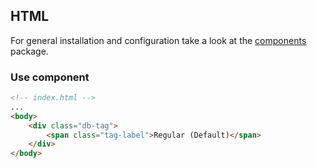 ## HTML

For general installation and configuration take a look at
the [components](https://www.npmjs.com/package/@db-ui/components) package.

### Use component

```html index.html
<!-- index.html -->
...
<body>
	<div class="db-tag">
		<span class="tag-label">Regular (Default)</span>
	</div>
</body>
```

